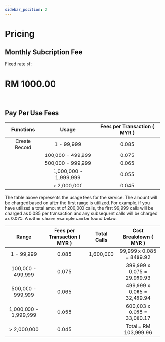 ```yaml
---
sidebar_position: 2
---
```


# Pricing

## Monthly Subcription Fee

Fixed rate of:

# **RM 1000.00** 



<br/>

## Pay Per Use Fees

| Functions | Usage | Fees per Transaction ( MYR ) |
| :----: | :----: | :-----------: |
| Create Record | 1 - 99,999 | 0.085 |
|  | 100,000 - 499,999 | 0.075 |
|  | 500,000 - 999,999 | 0.065 |
|  | 1,000,000 - 1,999,999 | 0.055 |
|  | > 2,000,000 | 0.045 |

The table above represents the usage fees for the service. The amount will be charged based on after the first range is utilized. For example, if you have utilized a total amount of 200,000 calls, the first 99,999 calls will be charged as 0.085 per transaction and any subsequent calls will be charged as 0.075. Another clearer example can be found below.

| Range                 | Fees per Transaction ( MYR ) | Total Calls | Cost Breakdown ( MYR )       |
| :-------------------: | :--------------------------: | :---------: | :-------------------------:  |
| 1 - 99,999            | 0.085                        | 1,600,000   | 99,999 x 0.085 = 8499.92     |
| 100,000 - 499,999     | 0.075                        |             | 399,999 x 0.075 = 29,999.93  |
| 500,000 - 999,999     | 0.065                        |             | 499,999 x 0.065 = 32,499.94  |
| 1,000,000 - 1,999,999 | 0.055                        |             | 600,003 x 0.055 = 33,000.17  |
| > 2,000,000           | 0.045                        |             | Total = RM 103,999.96        |

<br/>

